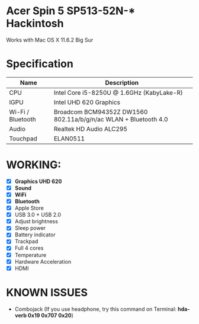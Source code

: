 # Acer Spin 5 SP513-52N-* Hackintosh

Works with Mac OS X 11.6.2 Big Sur

# Specification
| Name | Description |
| - | - |
| CPU | Intel Core i5-8250U @ 1.6GHz (KabyLake-R) |
| IGPU | Intel UHD 620 Graphics |
| Wi-Fi / Bluetooth | Broadcom BCM94352Z DW1560 802.11a/b/g/n/ac WLAN + Bluetooth 4.0 |
| Audio | Realtek HD Audio ALC295 |
| Touchpad | ELAN0511 |


# WORKING:
- [x] **Graphics UHD 620**
- [x] **Sound**
- [x] **WiFi**
- [x] **Bluetooth**
- [x] Apple Store
- [x] USB 3.0 + USB 2.0
- [x] Adjust brightness
- [x] Sleep power
- [x] Battery indicator
- [x] Trackpad
- [x] Full 4 cores
- [x] Temperature
- [x] Hardware Acceleration
- [x] HDMI 

# KNOWN ISSUES
- Combojack (If you use headphone, try this command on Terminal: **hda-verb 0x19 0x707 0x20**)
